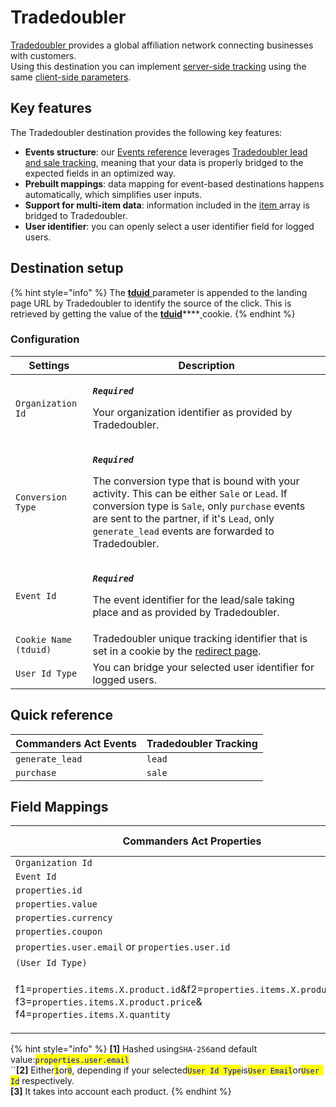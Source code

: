 # Tradedoubler

[Tradedoubler ](https://www.tradedoubler.com)provides a global affiliation network connecting businesses with customers.\
Using this destination you can implement [server-side tracking](https://dev.tradedoubler.com/tracking/advertiser/) using the same [client-side parameters](https://dev.tradedoubler.com/tracking/advertiser/#Pixel).

## Key features

The Tradedoubler destination provides the following key features:

* **Events structure**: our [Events reference](https://community.commandersact.com/platform-x/developers/tracking/events-reference) leverages [Tradedoubler lead and sale tracking](https://dev.tradedoubler.com/tracking/advertiser/#Pixel), meaning that your data is properly bridged to the expected fields in an optimized way.
* **Prebuilt mappings**: data mapping for event-based destinations happens automatically, which simplifies user inputs.
* **Support for multi-item data**: information included in the [item ](https://community.commandersact.com/platform-x/developers/tracking/events-reference#item)array is bridged to Tradedoubler.
* **User identifier**: you can openly select a user identifier field for logged users.

## Destination setup

{% hint style="info" %}
The [**tduid** ](https://dev.tradedoubler.com/tracking/advertiser/#Pixel)parameter is appended to the landing page URL by Tradedoubler to identify the source of the click. This is retrieved by getting the value of the [**tduid**](https://dev.tradedoubler.com/tracking/advertiser/#Pixel)****[ ](https://wiki.awin.com/index.php/Advertiser\_Tracking\_Guide/Conversion\_Pixel\_Only\_Tracking#Server\_To\_Server\_.28S2S.29)cookie.
{% endhint %}

### Configuration

| Settings              | Description                                                                                                                                                                                                                                                                                                                                                                         |
| --------------------- | ----------------------------------------------------------------------------------------------------------------------------------------------------------------------------------------------------------------------------------------------------------------------------------------------------------------------------------------------------------------------------------- |
| `Organization Id`     | <p><em><strong><code>Required</code></strong></em></p><p>Your organization identifier as provided by Tradedoubler.</p>                                                                                                                                                                                                                                                              |
| `Conversion Type`     | <p><em><strong><code>Required</code></strong></em></p><p>The conversion type that is bound with your activity. This can be either <code>Sale</code> or <code>Lead</code>. If conversion type is <code>Sale</code>, only <code>purchase</code> events are sent to the partner, if it's <code>Lead</code>, only <code>generate_lead</code> events are forwarded to Tradedoubler. </p> |
| `Event Id`            | <p><em><strong><code>Required</code></strong></em></p><p>The event identifier for the lead/sale taking place and as provided by Tradedoubler.</p>                                                                                                                                                                                                                                   |
| `Cookie Name (tduid)` | Tradedoubler unique tracking identifier that is set in a cookie by the [redirect page](https://dev.tradedoubler.com/tracking/advertiser/#Pixel\_Redirect).                                                                                                                                                                                                                          |
| `User Id Type`        | You can bridge your selected user identifier for logged users.                                                                                                                                                                                                                                                                                                                      |

## Quick reference

| Commanders Act Events | Tradedoubler Tracking |
| --------------------- | --------------------- |
| `generate_lead`       | `lead`                |
| `purchase`            | `sale`                |

## Field Mappings

| Commanders Act Properties                                                                                                                                                                                                  | Tradedoubler Properties |
| -------------------------------------------------------------------------------------------------------------------------------------------------------------------------------------------------------------------------- | ----------------------- |
| `Organization Id`                                                                                                                                                                                                          | `organization`          |
| `Event Id`                                                                                                                                                                                                                 | `event`                 |
| `properties.id`                                                                                                                                                                                                            | `orderNumber`           |
| `properties.value`                                                                                                                                                                                                         | `orderValue`            |
| `properties.currency`                                                                                                                                                                                                      | `currency`              |
| `properties.coupon`                                                                                                                                                                                                        | `voucher`               |
| `properties.user.email` or `properties.user.id`                                                                                                                                                                            | `extid` **\[1]**        |
| `(User Id Type)`                                                                                                                                                                                                           | `exttype` **\[2]**      |
| <p>f1=<code>properties.items.X.product.id</code>&#x26;f2=<code>properties.items.X.product.name</code>&#x26;<br>f3=<code>properties.items.X.product.price</code>&#x26;<br>f4=<code>properties.items.X.quantity</code> |</p> | `reportInfo` **\[3]**   |

{% hint style="info" %}
**\[1]** Hashed using`SHA-256`and default value:<mark style="color:blue;">`properties.user.email`</mark>\
``**\[2]** Either<mark style="color:blue;">`1`</mark>or<mark style="color:blue;">`0`</mark>, <mark style="color:blue;"></mark> depending if your selected<mark style="color:blue;">`User Id Type`</mark>is<mark style="color:blue;">`User Email`</mark>or<mark style="color:blue;">`User Id`</mark> respectively.\
**\[3]** It takes into account each product.
{% endhint %}
